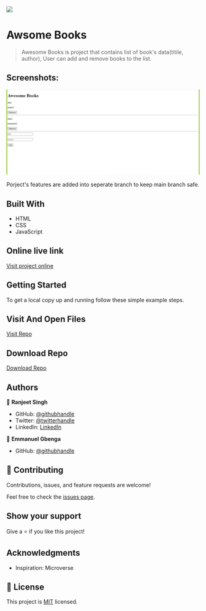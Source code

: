 ![](https://img.shields.io/badge/thecodechaser-blueviolet)

# Awsome Books

> Awesome Books is project that contains list of book's data(titile, author), User can add and remove books to the list.

## Screenshots:

![screenshot](./images/Screenshot1.png)

Porject's features are added into seperate branch to keep main branch safe.

## Built With

- HTML
- CSS
- JavaScript

## Online live link

[Visit project online](https://thecodechaser.github.io/awesome-books/)

## Getting Started

To get a local copy up and running follow these simple example steps.

## Visit And Open Files

[Visit Repo](https://github.com/thecodechaser/awesome-books)

## Download Repo

[Download Repo](https://github.com/thecodechaser/awesome-books/archive/refs/heads/main.zip)

## Authors

👤 **Ranjeet Singh**

- GitHub: [@githubhandle](https://github.com/thecodechaser)
- Twitter: [@twitterhandle](https://twitter.com/thecodechaser)
- LinkedIn: [LinkedIn](https://linkedin.com/in/thecodechaser)

👤 **Emmanuel Gbenga**

- GitHub: [@githubhandle](github.com/gbengacode)

## 🤝 Contributing

Contributions, issues, and feature requests are welcome!

Feel free to check the [issues page](https://github.com/thecodechaser/awesome-books/issues).

## Show your support

Give a ⭐️ if you like this project!

## Acknowledgments

- Inspiration: Microverse

## 📝 License

This project is [MIT](./MIT.md) licensed.